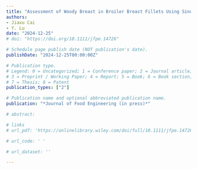 ```yaml
---
title: "Assessment of Woody Breast in Broiler Breast Fillets Using Sinusoidal Illumination Reflectance Imaging Coupled with Surface Profilometry"
authors: 
- Jiaxu Cai
- Y. Lu
date: "2024-12-25"
# doi: "https://doi.org/10.1111/jfpe.14726"

# Schedule page publish date (NOT publication's date).
publishDate: "2024-12-25T00:00:00Z"

# Publication type.
# Legend: 0 = Uncategorized; 1 = Conference paper; 2 = Journal article;
# 3 = Preprint / Working Paper; 4 = Report; 5 = Book; 6 = Book section;
# 7 = Thesis; 8 = Patent
publication_types: ["2"]

# Publication name and optional abbreviated publication name.
publication: "*Journal of Food Engineering (in press)*"

# abstract: 

# links
# url_pdf: 'https://onlinelibrary.wiley.com/doi/full/10.1111/jfpe.14726'

# url_code: ' '

# url_dataset: ''

---
```

